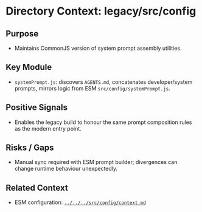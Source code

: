# Directory Context: legacy/src/config

## Purpose
- Maintains CommonJS version of system prompt assembly utilities.

## Key Module
- `systemPrompt.js`: discovers `AGENTS.md`, concatenates developer/system prompts, mirrors logic from ESM `src/config/systemPrompt.js`.

## Positive Signals
- Enables the legacy build to honour the same prompt composition rules as the modern entry point.

## Risks / Gaps
- Manual sync required with ESM prompt builder; divergences can change runtime behaviour unexpectedly.

## Related Context
- ESM configuration: [`../../../src/config/context.md`](../../../src/config/context.md)
